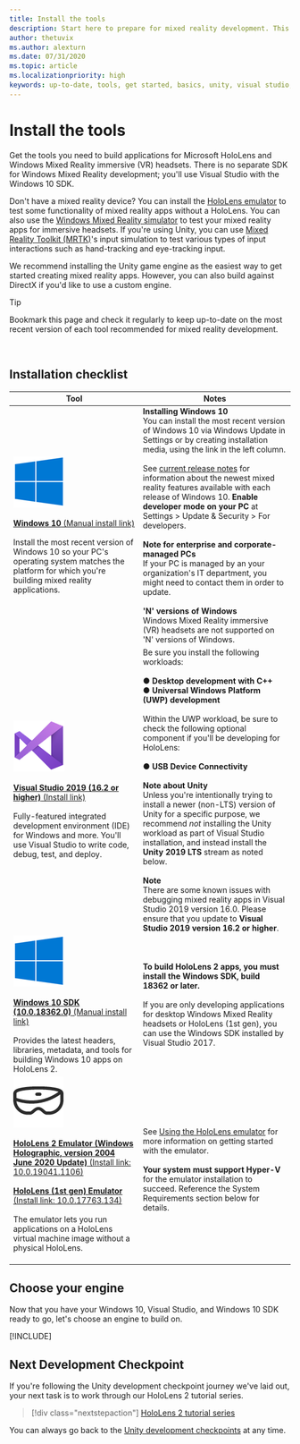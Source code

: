```yaml
---
title: Install the tools
description: Start here to prepare for mixed reality development. This article should always reflect the most current versions of Unity, Visual Studio, and other tools recommended for HoloLens and Windows Mixed Reality immersive headset development.
author: thetuvix
ms.author: alexturn
ms.date: 07/31/2020
ms.topic: article
ms.localizationpriority: high
keywords: up-to-date, tools, get started, basics, unity, visual studio, toolkit
---
```


# Install the tools

Get the tools you need to build applications for Microsoft HoloLens and Windows Mixed Reality immersive (VR) headsets. There is no separate SDK for Windows Mixed Reality development; you'll use Visual Studio with the Windows 10 SDK.

Don't have a mixed reality device? You can install the [HoloLens emulator](using-the-hololens-emulator.md) to test some functionality of mixed reality apps without a HoloLens. You can also use the [Windows Mixed Reality simulator](using-the-windows-mixed-reality-simulator.md) to test your mixed reality apps for immersive headsets. If you're using Unity, you can use [Mixed Reality Toolkit (MRTK)](https://github.com/Microsoft/MixedRealityToolkit-Unity)'s input simulation to test various types of input interactions such as hand-tracking and eye-tracking input.

We recommend installing the Unity game engine as the easiest way to get started creating mixed reality apps. However, you can also build against DirectX if you'd like to use a custom engine.

>[!TIP]
>Bookmark this page and check it regularly to keep up-to-date on the most recent version of each tool recommended for mixed reality development.

<br>

## Installation checklist


| Tool | Notes |
|---------|---------|
| ![Windows logo](images/Windows10_logo.png)<br><br><a href="https://www.microsoft.com/software-download/windows10" target="_blank">**Windows 10** (Manual install link)</a><br><br>Install the most recent version of Windows 10 so your PC's operating system matches the platform for which you're building mixed reality applications.  | **Installing Windows 10** <br> You can install the most recent version of Windows 10 via Windows Update in Settings or by creating installation media, using the link in the left column. <br><br>See [current release notes](release-notes-october-2018.md) for information about the newest mixed reality features available with each release of Windows 10. **Enable developer mode on your PC** at Settings > Update & Security > For developers. <br><br> **Note for enterprise and corporate-managed PCs**<br>If your PC is managed by an your organization's IT department, you might need to contact them in order to update. <br><br> **'N' versions of Windows**<br> Windows Mixed Reality immersive (VR) headsets are not supported on 'N' versions of Windows. |
| ![Visual Studio logo](images/visualstudio_logo.png)<br><br><a href="https://visualstudio.microsoft.com/downloads/" target="_blank">**Visual Studio 2019 (16.2 or higher)** (Install link)</a> <br><br>Fully-featured integrated development environment (IDE) for Windows and more. You'll use Visual Studio to write code, debug, test, and deploy. | Be sure you install the following workloads: <br><br>**● Desktop development with C++**<br>**● Universal Windows Platform (UWP) development**<br><br>Within the UWP workload, be sure to check the following optional component if you'll be developing for HoloLens:<br><br>**● USB Device Connectivity**<br><br>**Note about Unity**<br>Unless you're intentionally trying to install a newer (non-LTS) version of Unity for a specific purpose, we recommend *not* installing the Unity workload as part of Visual Studio installation, and instead install the **Unity 2019 LTS** stream as noted below.<br><br>**Note**<br>There are some known issues with debugging mixed reality apps in Visual Studio 2019 version 16.0.  Please ensure that you update to **Visual Studio 2019 version 16.2 or higher**. |
| ![Windows logo](images/Windows10_logo.png)<br><br><a href="https://developer.microsoft.com//windows/downloads/windows-10-sdk" target="_blank">**Windows 10 SDK (10.0.18362.0)** (Manual install link)</a> <br><br>Provides the latest headers, libraries, metadata, and tools for building Windows 10 apps on HoloLens 2. | **To build HoloLens 2 apps, you must install the Windows SDK, build 18362 or later.**<br> <br> If you are only developing applications for desktop Windows Mixed Reality headsets or HoloLens (1st gen), you can use the Windows SDK installed by Visual Studio 2017. |
| ![Visual Studio logo](images/HoloLensIcon.jpg)<br><br><a href="https://go.microsoft.com/fwlink/?linkid=2132415" target="_blank">**HoloLens 2 Emulator (Windows Holographic, version 2004 June 2020 Update)** (Install link: 10.0.19041.1106)</a><br> <br><a href="https://go.microsoft.com/fwlink/?linkid=2065980" target="_blank">**HoloLens (1st gen) Emulator** (Install link: 10.0.17763.134)</a> <br><br>The emulator lets you run applications on a HoloLens virtual machine image without a physical HoloLens.<br> <br> | See [Using the HoloLens emulator](using-the-hololens-emulator.md) for more information on getting started with the emulator.<br> <br> **Your system must support Hyper-V** for the emulator installation to succeed. Reference the System Requirements section below for details. <br>|

## Choose your engine

Now that you have your Windows 10, Visual Studio, and Windows 10 SDK ready to go, let's choose an engine to build on. 

[!INCLUDE[](~/includes/tools-overview.md)]

## Next Development Checkpoint

If you're following the Unity development checkpoint journey we've laid out, your next task is to work through our HoloLens 2 tutorial series.

> [!div class="nextstepaction"]
> [HoloLens 2 tutorial series](mr-learning-base-01.md)

You can always go back to the [Unity development checkpoints](unity-development-overview.md#1-getting-started) at any time.

